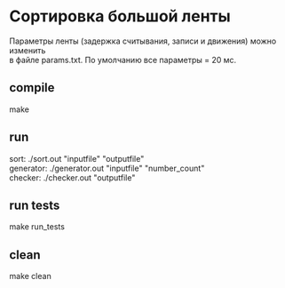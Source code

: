 # Сортировка большой ленты  
Параметры ленты (задержка считывания, записи и движения) можно изменить  
в файле params.txt. По умолчанию все параметры = 20 мс.  

## compile 
make

## run 
sort: ./sort.out "inputfile" "outputfile"  
generator: ./generator.out "inputfile" "number_count"  
checker: ./checker.out "outputfile"

## run tests
make run_tests

## clean
make clean
